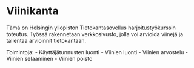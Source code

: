# Viinikanta

Tämä on Helsingin yliopiston Tietokantasovellus harjoitustyökurssin toteutus. Työssä rakennetaan verkkosivusto, jolla voi arvioida viinejä ja tallentaa arvioinnit tietokantaan.

Toimintoja:
    - Käyttäjätunnusten luonti
    - Viinien luonti
    - Viinien arvostelu
    - Viinien selaaminen
    - Viinien poisto
